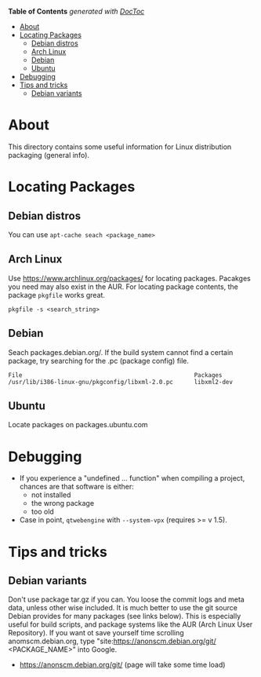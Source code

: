 <!-- START doctoc generated TOC please keep comment here to allow auto update -->
<!-- DON'T EDIT THIS SECTION, INSTEAD RE-RUN doctoc TO UPDATE -->
**Table of Contents**  *generated with [DocToc](https://github.com/thlorenz/doctoc)*

- [About](#about)
- [Locating Packages](#locating-packages)
  - [Debian distros](#debian-distros)
  - [Arch Linux](#arch-linux)
  - [Debian](#debian)
  - [Ubuntu](#ubuntu)
- [Debugging](#debugging)
- [Tips and tricks](#tips-and-tricks)
  - [Debian variants](#debian-variants)

<!-- END doctoc generated TOC please keep comment here to allow auto update -->

# About
This directory contains some useful information for Linux distribution packaging (general info).

# Locating Packages

## Debian distros

You can use `apt-cache seach <package_name>`

## Arch Linux

Use https://www.archlinux.org/packages/ for locating packages. Pacakges you need may also exist in the AUR. For locating package contents, the package `pkgfile` works great.

```
pkgfile -s <search_string>
```

## Debian
Seach packages.debian.org/<pkgname>. If the build system cannot find a certain package, try searching for the .pc (package config) file.

```
File	                                             Packages
/usr/lib/i386-linux-gnu/pkgconfig/libxml-2.0.pc	     libxml2-dev
```

## Ubuntu

Locate packages on packages.ubuntu.com

# Debugging

* If you experience a "undefined ... function" when compiling a project, chances are that software is either:
  * not installed
  * the wrong package
  * too old
* Case in point, `qtwebengine` with `--system-vpx` (requires >= v 1.5).

# Tips and tricks

## Debian variants

Don't use package tar.gz if you can. You loose the commit logs and meta data, unless other wise included. It is much better to use the git source Debian provides for many packages (see links below). This is especially useful for build scripts, and package systems like the AUR (Arch Linux User Repository). If you want ot save yourself time scrolling anomscm.debian.org, type "site:https://anonscm.debian.org/git/ <PACKAGE_NAME>" into Google.

* https://anonscm.debian.org/git/ (page will take some time load)
